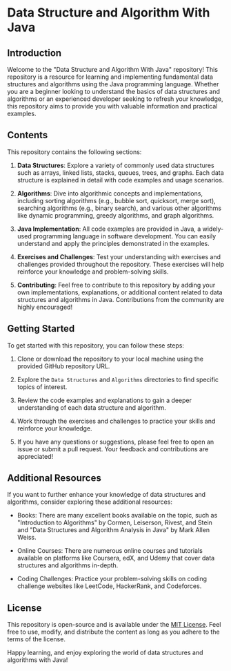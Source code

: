 # Data Structure and Algorithm With Java

## Introduction

Welcome to the "Data Structure and Algorithm With Java" repository! This repository is a resource for learning and implementing fundamental data structures and algorithms using the Java programming language. Whether you are a beginner looking to understand the basics of data structures and algorithms or an experienced developer seeking to refresh your knowledge, this repository aims to provide you with valuable information and practical examples.

## Contents

This repository contains the following sections:

1. **Data Structures**: Explore a variety of commonly used data structures such as arrays, linked lists, stacks, queues, trees, and graphs. Each data structure is explained in detail with code examples and usage scenarios.

2. **Algorithms**: Dive into algorithmic concepts and implementations, including sorting algorithms (e.g., bubble sort, quicksort, merge sort), searching algorithms (e.g., binary search), and various other algorithms like dynamic programming, greedy algorithms, and graph algorithms.

3. **Java Implementation**: All code examples are provided in Java, a widely-used programming language in software development. You can easily understand and apply the principles demonstrated in the examples.

4. **Exercises and Challenges**: Test your understanding with exercises and challenges provided throughout the repository. These exercises will help reinforce your knowledge and problem-solving skills.

5. **Contributing**: Feel free to contribute to this repository by adding your own implementations, explanations, or additional content related to data structures and algorithms in Java. Contributions from the community are highly encouraged!

## Getting Started

To get started with this repository, you can follow these steps:

1. Clone or download the repository to your local machine using the provided GitHub repository URL.

2. Explore the `Data Structures` and `Algorithms` directories to find specific topics of interest.

3. Review the code examples and explanations to gain a deeper understanding of each data structure and algorithm.

4. Work through the exercises and challenges to practice your skills and reinforce your knowledge.

5. If you have any questions or suggestions, please feel free to open an issue or submit a pull request. Your feedback and contributions are appreciated!

## Additional Resources

If you want to further enhance your knowledge of data structures and algorithms, consider exploring these additional resources:

- Books: There are many excellent books available on the topic, such as "Introduction to Algorithms" by Cormen, Leiserson, Rivest, and Stein and "Data Structures and Algorithm Analysis in Java" by Mark Allen Weiss.

- Online Courses: There are numerous online courses and tutorials available on platforms like Coursera, edX, and Udemy that cover data structures and algorithms in-depth.

- Coding Challenges: Practice your problem-solving skills on coding challenge websites like LeetCode, HackerRank, and Codeforces.

## License

This repository is open-source and is available under the [MIT License](LICENSE). Feel free to use, modify, and distribute the content as long as you adhere to the terms of the license.

Happy learning, and enjoy exploring the world of data structures and algorithms with Java!
